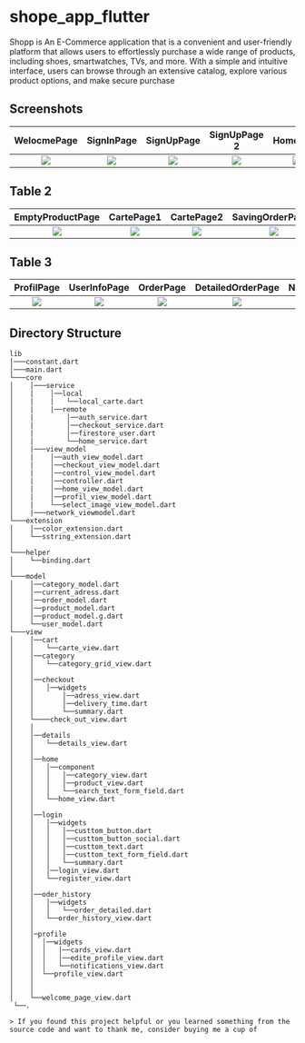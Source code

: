 # shope_app_flutter

Shopp is An E-Commerce  application that is a convenient and user-friendly platform that allows users to effortlessly purchase a wide range of products, including shoes, smartwatches, TVs, and more. With a simple and intuitive interface, users can browse through an extensive catalog, explore various product options, and make secure purchase

## Screenshots

  WelocmePage                 |   SignInPage        |  SignUpPage |   SignUpPage 2                 |   HomePage        |  DetailedProductPage
:-------------------------:|:-------------------------:|:-------------------------: | :-------------------------:|:-------------------------:|:-------------------------:
![](https://firebasestorage.googleapis.com/v0/b/shopappflutter-73fe5.appspot.com/o/Screen%2FScreenshot_20230516-143552.jpg?alt=media&token=c482b0ca-b392-4f41-b5ce-6bff7f615ba1)|![](https://firebasestorage.googleapis.com/v0/b/shopappflutter-73fe5.appspot.com/o/Screen%2FScreenshot_20230516-143617.jpg?alt=media&token=aba0e7c6-627e-43f1-ba73-b403d2528f28)|![](https://firebasestorage.googleapis.com/v0/b/shopappflutter-73fe5.appspot.com/o/Screen%2FScreenshot_20230516-143810.jpg?alt=media&token=4756a256-8e9f-40bc-b0dd-bb14515730a8) | ![](https://firebasestorage.googleapis.com/v0/b/shopappflutter-73fe5.appspot.com/o/Screen%2FScreenshot_20230516-143852.jpg?alt=media&token=7eef92c4-f8cd-4db5-9448-227bf3172970)|![](https://firebasestorage.googleapis.com/v0/b/shopappflutter-73fe5.appspot.com/o/Screen%2FScreenshot_20230516-144127.jpg?alt=media&token=9c506f18-a97b-44e7-b13e-9a6f5b79ff2d)|![](https://firebasestorage.googleapis.com/v0/b/shopappflutter-73fe5.appspot.com/o/Screen%2FScreenshot_20230516-144207.jpg?alt=media&token=3a1b9328-2fe7-451e-812f-2be964fb9542) 

## Table 2
EmptyProductPage         |   CartePage1     |  CartePage2  |  SavingOrderPage1 |   SavingOrderPage2   |  SavingOrderPage3 
:-------------------------:|:-------------------------:|:-------------------------: | :-------------------------:|:-------------------------:|:-------------------------:
![](https://firebasestorage.googleapis.com/v0/b/shopappflutter-73fe5.appspot.com/o/Screen%2FScreenshot_20230516-144151.jpg?alt=media&token=860dddab-4ef6-4bc6-9767-416dddf91b82)|![](https://firebasestorage.googleapis.com/v0/b/shopappflutter-73fe5.appspot.com/o/Screen%2FScreenshot_20230516-144232.jpg?alt=media&token=5391f16c-e81b-467a-9f81-61edf8ac3f5e)|![](https://firebasestorage.googleapis.com/v0/b/shopappflutter-73fe5.appspot.com/o/Screen%2FScreenshot_20230516-144242.jpg?alt=media&token=3d10d75e-2a42-403b-b19a-766470d7007e) | ![](https://firebasestorage.googleapis.com/v0/b/shopappflutter-73fe5.appspot.com/o/Screen%2FScreenshot_20230516-144255.jpg?alt=media&token=10acc7fd-11bf-450a-9102-89dd18c171d4)|![](https://firebasestorage.googleapis.com/v0/b/shopappflutter-73fe5.appspot.com/o/Screen%2FScreenshot_20230516-144437.jpg?alt=media&token=759a4768-934f-4028-aa4c-6130ad7658a5)|![](https://firebasestorage.googleapis.com/v0/b/shopappflutter-73fe5.appspot.com/o/Screen%2FScreenshot_20230516-144500.jpg?alt=media&token=a212664a-fa6d-4429-acef-98797137bf19)
## Table 3
ProfilPage         |   UserInfoPage     |  OrderPage  |  DetailedOrderPage |   NoConnectionPage |
:-------------------------:|:-------------------------:|:-------------------------: | :-------------------------:| :-------------------------:|
![](https://firebasestorage.googleapis.com/v0/b/shopappflutter-73fe5.appspot.com/o/Screen%2FScreenshot_20230516-144514.jpg?alt=media&token=e81d780b-e94a-4313-b50b-b4b5b5fd751c)|![](https://firebasestorage.googleapis.com/v0/b/shopappflutter-73fe5.appspot.com/o/Screen%2FScreenshot_20230516-144642.jpg?alt=media&token=008c5a93-3a50-426e-85be-baeb49161bbc)|![](https://firebasestorage.googleapis.com/v0/b/shopappflutter-73fe5.appspot.com/o/Screen%2FScreenshot_20230516-144642.jpg?alt=media&token=008c5a93-3a50-426e-85be-baeb49161bbc) | ![](https://firebasestorage.googleapis.com/v0/b/shopappflutter-73fe5.appspot.com/o/Screen%2FScreenshot_20230516-144658.jpg?alt=media&token=0b1bfe1c-17df-4a43-a301-dbc7f86d9d2c)|![](https://firebasestorage.googleapis.com/v0/b/shopappflutter-73fe5.appspot.com/o/Screen%2FScreenshot_20230517-095714.jpg?alt=media&token=e2f1f6a1-8819-4a60-87e9-f5e5f2a745a9) 

## Directory Structure
```
lib
│───constant.dart
│───main.dart
└───core
│    │───service
│    |    │──local
│    |    |   └──local_carte.dart
│    |    |──remote
│    |        │──auth_service.dart
│    |        │──checkout_service.dart
│    |        │──firestore_user.dart
│    |        └──home_service.dart     
│    |───view_model
│    |    │──auth_view_model.dart
│    |    │──checkout_view_model.dart
│    |    │──control_view_model.dart
│    |    │──controller.dart
│    |    │──home_view_model.dart
│    |    │──profil_view_model.dart
│    |    └──select_image_view_model.dart     
│    |───network_viewmodel.dart
└───extension
│    │──color_extension.dart
│    └──sstring_extension.dart
│
└───helper
│    └──binding.dart
│
└───model
│    │──category_model.dart
│    │──current_adress.dart
│    │──order_model.dart
│    │──product_model.dart
│    │──product_model.g.dart
│    └──user_model.dart   
└───view
│    │──cart
│    │   └──carte_view.dart   
│    │──category
│    │   └──category_grid_view.dart
│    │ 
│    │──checkout 
│    │   │──widgets
│    │       │──adress_view.dart
│    │       │──delivery_time.dart
│    │       └──summary.dart 
│    └────check_out_view.dart
│    │ 
│    │──details
│    │   └──details_view.dart
│    │ 
│    │──home
│    │   │──component
│    │   │   │──category_view.dart
│    │   │   │──product_view.dart
│    │   │   └──search_text_form_field.dart 
│    │   └──home_view.dart
│    │ 
│    │──login    
│    │   │──widgets
│    │   │   │──custtom_button.dart
│    │   │   │──custtom_button_social.dart
│    │   │   │──custtom_text.dart
│    │   │   │──custtom_text_form_field.dart
│    │   │   └──summary.dart 
│    │   │──login_view.dart   
│    │   └──register_view.dart
│    │ 
│    │──oder_history
│    │   │──widgets
│    │   │   └──order_detailed.dart
│    │   └──order_history_view.dart
│    │ 
│    │─profile   
│    │  │──widgets 
│    │  │   │──cards_view.dart 
│    │  │   │──edite_profile_view.dart
│    │  │   └──notifications_view.dart
│    │  └──profile_view.dart
│    │
│    │
│    └──welcome_page_view.dart 
 └──.

> If you found this project helpful or you learned something from the source code and want to thank me, consider buying me a cup of 
